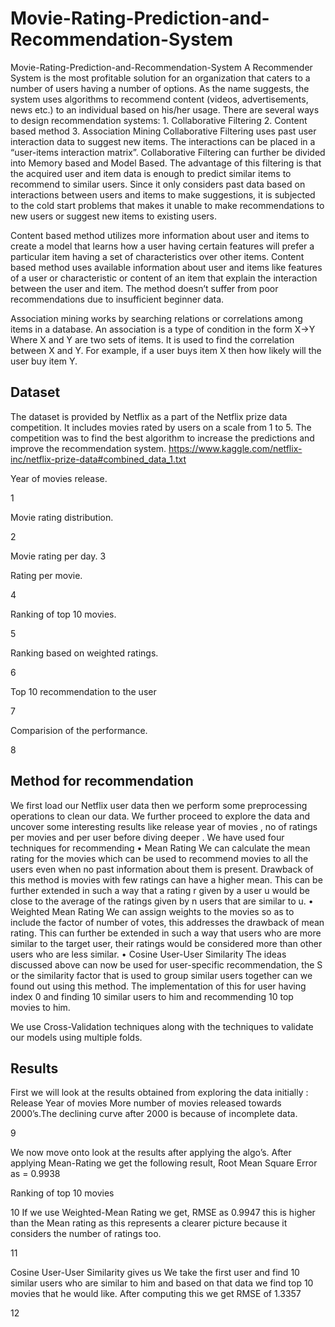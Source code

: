# Movie-Rating-Prediction-and-Recommendation-System
Movie-Rating-Prediction-and-Recommendation-System
A Recommender System is the most profitable solution for an organization that caters to a number of users having a number of options. As the name suggests, the system uses algorithms to recommend content (videos, advertisements, news etc.) to an individual based on his/her usage. There are several ways to design recommendation systems: 
    1. Collaborative Filtering
    2. Content based method
    3. Association Mining
Collaborative Filtering uses past user interaction data to suggest new items. The interactions can be placed in a “user-items interaction matrix”. Collaborative Filtering can further be divided into Memory based and Model Based. The advantage of this filtering is that the acquired user and item data is enough to predict similar items to recommend to similar users. Since it only considers past data based on interactions between users and items to make suggestions, it is subjected to the cold start problems that makes it unable to make recommendations to new users or suggest new items to existing users.    

Content based method utilizes more information about user and items to create a model that learns how a user having certain features will prefer a particular item having a set of characteristics over other items. Content based method uses available information about user and items like features of a user or characteristic or content of an item that explain the interaction between the user and item. The method doesn’t suffer from poor recommendations due to insufficient beginner data.

Association mining works by searching relations or correlations among items in a database. An association is a type of condition in the form X->Y Where X and Y are two sets of items. It is used to find the correlation between X and Y. For example, if a user buys item X then how likely will the user buy item Y.

## Dataset 
The dataset is provided by Netflix as a part of the Netflix prize data competition. It includes movies rated by users on a scale from 1 to 5. The competition was to find the best algorithm to increase the predictions and improve the recommendation system.
https://www.kaggle.com/netflix-inc/netflix-prize-data#combined_data_1.txt

Year of movies release.

1

Movie rating distribution.

2

Movie rating per day.
3

Rating per movie.

4

Ranking of top 10 movies.

5

Ranking based on weighted ratings.

6

Top 10 recommendation to the user

7

Comparision of the performance.

8

## Method for recommendation
We first load our Netflix user data then we perform some preprocessing operations to clean our data. We further proceed to explore the data and uncover some interesting results like release year of movies , no of ratings per movies and per user before diving deeper .
We have used four techniques for recommending 
    • Mean Rating
We can calculate the mean rating for the movies which can be used to recommend movies to all the users even when no past information about them is present.
Drawback of this method is movies with few ratings can have a higher mean.
This can be further extended in such a way that a rating r given by a user u would be close to the average of the ratings given by n users that are similar to u.
    • Weighted Mean Rating
We can assign weights to the movies so as to include the factor of number of votes, this addresses the drawback of mean rating.
This can further be extended in such a way that users who are more similar to the target user, their ratings would be considered more than other users who are less similar.
    • Cosine User-User Similarity
The ideas discussed above can now be used for user-specific recommendation, the S or the similarity factor that is used to group similar users together can we found out using this method.
The implementation of this for user having index 0 and finding 10 similar users to him and recommending 10 top movies to him.

We use Cross-Validation techniques along with the techniques to validate our models using multiple folds.
## Results
First we will look at the results obtained from exploring the data initially :
Release Year of movies More number of movies released towards 2000’s.The declining curve after 2000 is because of incomplete data.

9

We now move onto look at the results after applying the algo’s. After applying Mean-Rating we get the following result, Root Mean Square Error as = 0.9938

Ranking of top 10 movies

10
If we use Weighted-Mean Rating we get, RMSE as 0.9947 this is higher than the Mean rating as this represents a clearer picture because it considers the number of ratings too.

11

Cosine User-User Similarity gives us We take the first user and find 10 similar users who are similar to him and based on that data we find top 10 movies that he would like.
After computing this we get RMSE of 1.3357

12

